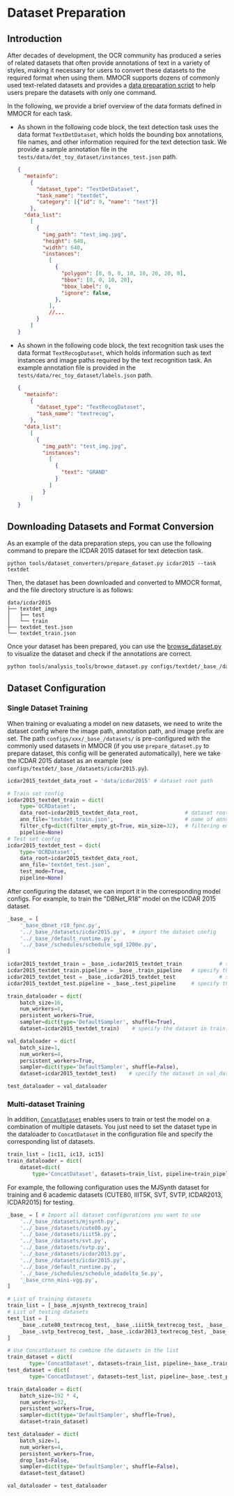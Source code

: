 # Dataset Preparation

## Introduction

After decades of development, the OCR community has produced a series of related datasets that often provide annotations of text in a variety of styles, making it necessary for users to convert these datasets to the required format when using them. MMOCR supports dozens of commonly used text-related datasets and provides a [data preparation script](./data_prepare/dataset_preparer.md) to help users prepare the datasets with only one command.

In the following, we provide a brief overview of the data formats defined in MMOCR for each task.

- As shown in the following code block, the text detection task uses the data format `TextDetDataset`, which holds the bounding box annotations, file names, and other information required for the text detection task. We provide a sample annotation file in the `tests/data/det_toy_dataset/instances_test.json` path.

  ```json
  {
    "metainfo":
      {
        "dataset_type": "TextDetDataset",
        "task_name": "textdet",
        "category": [{"id": 0, "name": "text"}]
      },
    "data_list":
      [
        {
          "img_path": "test_img.jpg",
          "height": 640,
          "width": 640,
          "instances":
            [
              {
                "polygon": [0, 0, 0, 10, 10, 20, 20, 0],
                "bbox": [0, 0, 10, 20],
                "bbox_label": 0,
                "ignore": false,
              },
            ],
            //...
        }
      ]
  }
  ```

- As shown in the following code block, the text recognition task uses the data format `TextRecogDataset`, which holds information such as text instances and image paths required by the text recognition task. An example annotation file is provided in the `tests/data/rec_toy_dataset/labels.json` path.

  ```json
  {
    "metainfo":
      {
        "dataset_type": "TextRecogDataset",
        "task_name": "textrecog",
      },
    "data_list":
      [
        {
          "img_path": "test_img.jpg",
          "instances":
            [
              {
                "text": "GRAND"
              }
            ]
          }
      ]
  }
  ```

## Downloading Datasets and Format Conversion

As an example of the data preparation steps, you can use the following command to prepare the ICDAR 2015 dataset for text detection task.

```shell
python tools/dataset_converters/prepare_dataset.py icdar2015 --task textdet
```

Then, the dataset has been downloaded and converted to MMOCR format, and the file directory structure is as follows:

```text
data/icdar2015
├── textdet_imgs
│   ├── test
│   └── train
├── textdet_test.json
└── textdet_train.json
```

Once your dataset has been prepared, you can use the [browse_dataset.py](./useful_tools.md#dataset-visualization-tool) to visualize the dataset and check if the annotations are correct.

```bash
python tools/analysis_tools/browse_dataset.py configs/textdet/_base_/datasets/icdar2015.py
```

## Dataset Configuration

### Single Dataset Training

When training or evaluating a model on new datasets, we need to write the dataset config where the image path, annotation path, and image prefix are set. The path `configs/xxx/_base_/datasets/` is pre-configured with the commonly used datasets in MMOCR (if you use `prepare_dataset.py` to prepare dataset, this config will be generated automatically), here we take the ICDAR 2015 dataset as an example (see `configs/textdet/_base_/datasets/icdar2015.py`).

```Python
icdar2015_textdet_data_root = 'data/icdar2015' # dataset root path

# Train set config
icdar2015_textdet_train = dict(
    type='OCRDataset',
    data_root=icdar2015_textdet_data_root,               # dataset root path
    ann_file='textdet_train.json',                       # name of annotation
    filter_cfg=dict(filter_empty_gt=True, min_size=32),  # filtering empty images
    pipeline=None)
# Test set config
icdar2015_textdet_test = dict(
    type='OCRDataset',
    data_root=icdar2015_textdet_data_root,
    ann_file='textdet_test.json',
    test_mode=True,
    pipeline=None)
```

After configuring the dataset, we can import it in the corresponding model configs. For example, to train the "DBNet_R18" model on the ICDAR 2015 dataset.

```Python
_base_ = [
    '_base_dbnet_r18_fpnc.py',
    '../_base_/datasets/icdar2015.py',  # import the dataset config
    '../_base_/default_runtime.py',
    '../_base_/schedules/schedule_sgd_1200e.py',
]

icdar2015_textdet_train = _base_.icdar2015_textdet_train            # specify the training set
icdar2015_textdet_train.pipeline = _base_.train_pipeline   # specify the training pipeline
icdar2015_textdet_test = _base_.icdar2015_textdet_test              # specify the testing set
icdar2015_textdet_test.pipeline = _base_.test_pipeline     # specify the testing pipeline

train_dataloader = dict(
    batch_size=16,
    num_workers=8,
    persistent_workers=True,
    sampler=dict(type='DefaultSampler', shuffle=True),
    dataset=icdar2015_textdet_train)    # specify the dataset in train_dataloader

val_dataloader = dict(
    batch_size=1,
    num_workers=4,
    persistent_workers=True,
    sampler=dict(type='DefaultSampler', shuffle=False),
    dataset=icdar2015_textdet_test)    # specify the dataset in val_dataloader

test_dataloader = val_dataloader
```

### Multi-dataset Training

In addition, [`ConcatDataset`](mmocr.datasets.ConcatDataset) enables users to train or test the model on a combination of multiple datasets. You just need to set the dataset type in the dataloader to `ConcatDataset` in the configuration file and specify the corresponding list of datasets.

```Python
train_list = [ic11, ic13, ic15]
train_dataloader = dict(
    dataset=dict(
        type='ConcatDataset', datasets=train_list, pipeline=train_pipeline))
```

For example, the following configuration uses the MJSynth dataset for training and 6 academic datasets (CUTE80, IIIT5K, SVT, SVTP, ICDAR2013, ICDAR2015) for testing.

```Python
_base_ = [ # Import all dataset configurations you want to use
    '../_base_/datasets/mjsynth.py',
    '../_base_/datasets/cute80.py',
    '../_base_/datasets/iiit5k.py',
    '../_base_/datasets/svt.py',
    '../_base_/datasets/svtp.py',
    '../_base_/datasets/icdar2013.py',
    '../_base_/datasets/icdar2015.py',
    '../_base_/default_runtime.py',
    '../_base_/schedules/schedule_adadelta_5e.py',
    '_base_crnn_mini-vgg.py',
]

# List of training datasets
train_list = [_base_.mjsynth_textrecog_train]
# List of testing datasets
test_list = [
    _base_.cute80_textrecog_test, _base_.iiit5k_textrecog_test, _base_.svt_textrecog_test,
    _base_.svtp_textrecog_test, _base_.icdar2013_textrecog_test, _base_.icdar2015_textrecog_test
]

# Use ConcatDataset to combine the datasets in the list
train_dataset = dict(
       type='ConcatDataset', datasets=train_list, pipeline=_base_.train_pipeline)
test_dataset = dict(
       type='ConcatDataset', datasets=test_list, pipeline=_base_.test_pipeline)

train_dataloader = dict(
    batch_size=192 * 4,
    num_workers=32,
    persistent_workers=True,
    sampler=dict(type='DefaultSampler', shuffle=True),
    dataset=train_dataset)

test_dataloader = dict(
    batch_size=1,
    num_workers=4,
    persistent_workers=True,
    drop_last=False,
    sampler=dict(type='DefaultSampler', shuffle=False),
    dataset=test_dataset)

val_dataloader = test_dataloader
```
